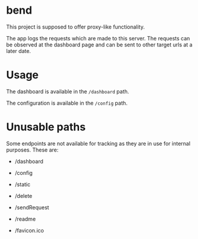 # bend

This project is supposed to offer proxy-like functionality.

The app logs the requests which are made to this server. 
The requests can be observed at the dashboard page and can be sent to other target urls at a later date.

# Usage
The dashboard is available in the `/dashboard` path.

The configuration is available in the `/config` path.


# Unusable paths
Some endpoints are not available for tracking as they are in use for internal purposes. These are:

* /dashboard

* /config
  
* /static

* /delete
  
* /sendRequest
  
* /readme
  
* /favicon.ico




